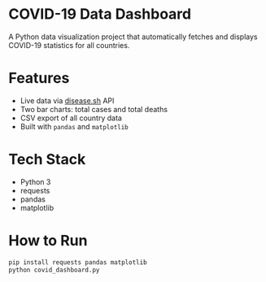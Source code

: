 # COVID-19 Data Dashboard

A Python data visualization project that automatically fetches and displays COVID-19 statistics for all countries.

# Features
- Live data via [disease.sh](https://disease.sh) API  
- Two bar charts: total cases and total deaths  
- CSV export of all country data  
- Built with `pandas` and `matplotlib`

# Tech Stack
- Python 3
- requests
- pandas
- matplotlib

# How to Run
```bash
pip install requests pandas matplotlib
python covid_dashboard.py
